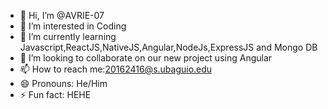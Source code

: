 - 👋 Hi, I’m @AVRIE-07
- 👀 I’m interested in Coding
- 🌱 I’m currently learning Javascript,ReactJS,NativeJS,Angular,NodeJs,ExpressJS and Mongo DB
- 💞️ I’m looking to collaborate on our new project using Angular
- 📫 How to reach me:20162416@s.ubaguio.edu
- 😄 Pronouns: He/Him
- ⚡ Fun fact: HEHE

<!---
AVRIE-07/AVRIE-07 is a ✨ special ✨ repository because its `README.md` (this file) appears on your GitHub profile.
You can click the Preview link to take a look at your changes.
--->
